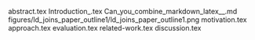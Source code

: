 abstract.tex
Introduction_.tex
Can_you_combine_markdown_latex__.md
figures/ld_joins_paper_outline1/ld_joins_paper_outline1.png
motivation.tex
approach.tex
evaluation.tex
related-work.tex
discussion.tex